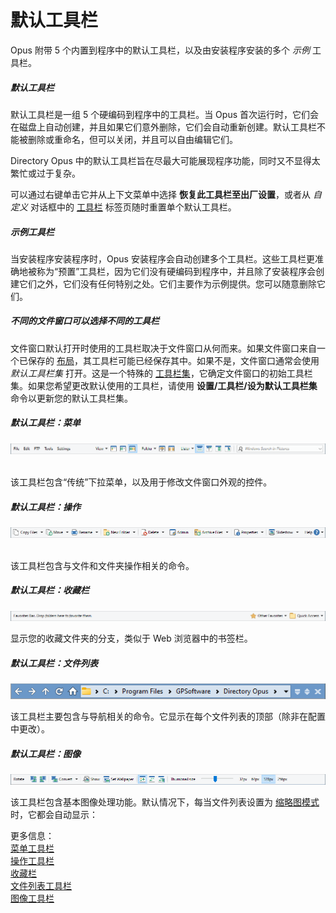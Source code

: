 # 默认工具栏

Opus 附带 5 个内置到程序中的默认工具栏，以及由安装程序安装的多个 *示例* 工具栏。

##### 默认工具栏

默认工具栏是一组 5 个硬编码到程序中的工具栏。当 Opus 首次运行时，它们会在磁盘上自动创建，并且如果它们意外删除，它们会自动重新创建。默认工具栏不能被删除或重命名，但可以关闭，并且可以自由编辑它们。

Directory Opus 中的默认工具栏旨在尽最大可能展现程序功能，同时又不显得太繁忙或过于复杂。

可以通过右键单击它并从上下文菜单中选择 **恢复此工具栏至出厂设置**，或者从 *自定义* 对话框中的 [工具栏](/Manual/customize/the_customize_dialog/toolbars.zh.md) 标签页随时重置单个默认工具栏。

##### 示例工具栏

当安装程序安装程序时，Opus 安装程序会自动创建多个工具栏。这些工具栏更准确地被称为“预置”工具栏，因为它们没有硬编码到程序中，并且除了安装程序会创建它们之外，它们没有任何特别之处。它们主要作为示例提供。您可以随意删除它们。

##### 不同的文件窗口可以选择不同的工具栏

文件窗口默认打开时使用的工具栏取决于文件窗口从何而来。如果文件窗口来自一个已保存的 [布局](../layouts/README.zh.md)，其工具栏可能已经保存其中。如果不是，文件窗口通常会使用 *默认工具栏集* 打开。这是一个特殊的 [工具栏集](toolbar_sets.zh.md)，它确定文件窗口的初始工具栏集。如果您希望更改默认使用的工具栏，请使用 **设置/工具栏/设为默认工具栏集** 命令以更新您的默认工具栏集。

##### 默认工具栏：菜单

![](/Manual/images/media/13/menu_toolbar.png) 

该工具栏包含“传统”下拉菜单，以及用于修改文件窗口外观的控件。

##### 默认工具栏：操作

![](/Manual/images/media/13/operations_toolbar.png) 

该工具栏包含与文件和文件夹操作相关的命令。

##### 默认工具栏：收藏栏

![](/Manual/images/media/13/favorites_toolbar.png)

显示您的收藏文件夹的分支，类似于 Web 浏览器中的书签栏。

##### 默认工具栏：文件列表

![](/Manual/images/media/13/file_display_toolbar.png)

该工具栏主要包含与导航相关的命令。它显示在每个文件列表的顶部（除非在配置中更改）。

##### 默认工具栏：图像

![](/Manual/images/media/13/images_toolbar.png)

该工具栏包含基本图像处理功能。默认情况下，每当文件列表设置为 [缩略图模式](../view_modes.zh.md) 时，它都会自动显示：

更多信息：  
[菜单工具栏](/Manual/basic_concepts/the_lister/toolbars/the_default_toolbars/menu_toolbar.zh.md)  
[操作工具栏](/Manual/basic_concepts/the_lister/toolbars/the_default_toolbars/operations_toolbar.zh.md)  
[收藏栏](/Manual/basic_concepts/the_lister/toolbars/the_default_toolbars/favorites_bar.zh.md)  
[文件列表工具栏](/Manual/basic_concepts/the_lister/toolbars/the_default_toolbars/file_display_toolbar.zh.md)  
[图像工具栏](/Manual/basic_concepts/the_lister/toolbars/the_default_toolbars/images_toolbar.zh.md)